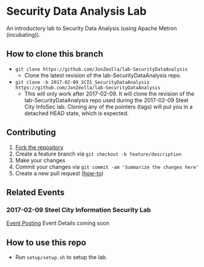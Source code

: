 # Security Data Analysis Lab
An introductory lab to Security Data Analysis (using Apache Metron (incubating)).

## How to clone this branch
* `git clone https://github.com/JonZeolla/lab-SecurityDataAnalysis`
  * Clone the latest revision of the lab-SecurityDataAnalysis repo.
* `git clone -b 2017-02-09_SCIS_SecurityDataAnalysis https://github.com/JonZeolla/lab-SecurityDataAnalysis`
  * This will only work after 2017-02-09.  It will clone the revision of the lab-SecurityDataAnalysis repo used during the 2017-02-09 Steel City InfoSec lab.  Cloning any of the pointers (tags) will put you in a detached HEAD state, which is expected.

## Contributing
1. [Fork the repository](https://github.com/jonzeolla/lab-SecurityDataAnalysis/fork)
1. Create a feature branch via `git checkout -b feature/description`
1. Make your changes
1. Commit your changes via `git commit -am 'Summarize the changes here'`
1. Create a new pull request ([how-to](https://help.github.com/articles/creating-a-pull-request/))

## Related Events
### 2017-02-09 Steel City Information Security Lab
[Event Posting](https://www.meetup.com/Steel-City-InfoSec/events/235321699/)
Event Details coming soon

## How to use this repo
* Run `setup/setup.sh` to setup the lab.

